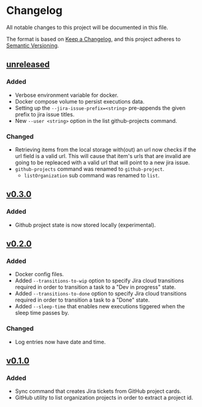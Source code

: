 # Changelog

All notable changes to this project will be documented in this file.

The format is based on [Keep a Changelog](https://keepachangelog.com/en/1.1.0/),
and this project adheres to [Semantic Versioning](https://semver.org/spec/v2.0.0.html).

## [unreleased]
### Added
- Verbose environment variable for docker.
- Docker compose volume to persist executions data.
- Setting up the `--jira-issue-prefix=<string>` pre-appends the given prefix to jira issue titles.
- New `--user <string>` option in the list github-projects command.

### Changed
- Retrieving items from the local storage with(out) an url now checks if the url field is a valid url. This will cause that item's urls that are invalid are going to be repleaced with a valid url that will point to a new jira issue.  
- `github-projects` command was renamed to `github-project`.
  - `listOrganization` sub command was renamed to `list`.

## [v0.3.0]
### Added
- Github project state is now stored locally (experimental).

## [v0.2.0]
### Added
- Docker config files.
- Added `--transitions-to-wip` option to specify Jira cloud transitions required in order to transition a task to a "Dev in progress" state.
- Added `--transitions-to-done` option to specify Jira cloud transitions required in order to transition a task to a "Done" state.
- Added `--sleep-time` that enables new executions tiggered when the sleep time passes by.

### Changed
- Log entries now have date and time.

## [v0.1.0]

### Added
- Sync command that creates Jira tickets from GitHub project cards.
- GitHub utility to list organization projects in order to extract a project id.

[unreleased]: https://github.com/iolave/bun-jira-tickets-from-gh/compare/v0.3.0...staging
[v0.3.0]: https://github.com/iolave/bun-jira-tickets-from-gh/releases/tag/v0.3.0
[v0.2.0]: https://github.com/iolave/bun-jira-tickets-from-gh/releases/tag/v0.2.0
[v0.1.0]: https://github.com/iolave/bun-jira-tickets-from-gh/releases/tag/v0.1.0

